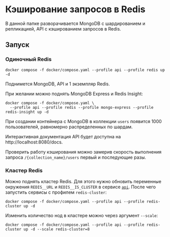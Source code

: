 # Кэширование запросов в Redis

В данной папке разворачивается MongoDB с шардированием и репликацией, API с кэшированием запросов в Redis.

## Запуск

### Одиночный Redis

```shell
docker compose -f docker/compose.yaml --profile api --profile redis up -d
```

Поднимется MongoDB, API и 1 экземпляр Redis.

При желании можно поднять MongoDB Express и Redis Insight:

```shell
docker compose -f docker/compose.yaml \
  --profile api --profile redis --profile mongo-express --profile redis-insight up -d
```

При создании контейнера с MongoDB в коллекции `users` появится 1000 пользователей, равномерно распределенных по шардам.

Интерактивная документация API будет доступна на http://localhost:8080/docs.

Проверить работу кэширования можно замерив скорость выполнения запроса `/{collection_name}/users` первый и последующие
разы.

### Кластер Redis

Можно поднять кластер Redis. Для этого нужно обновить переменные окружения `REDIS__URL` и `REDIS__IS_CLUSTER` в сервисе
[`api`](docker/api.override.yaml). После чего запустить сервисы с профилем `redis-cluster`:

```shell
docker compose -f docker/compose.yaml --profile api --profile redis-cluster up -d
```

Изменить количество нод в кластере можно через аргумент `--scale`:

```shell
docker compose -f docker/compose.yaml --profile api --profile redis-cluster up -d --scale redis-cluster=8
```
